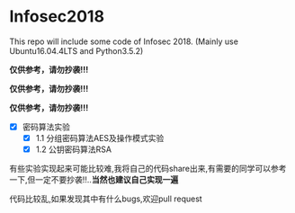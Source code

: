 # Infosec2018

This repo will include some code of Infosec 2018. (Mainly use Ubuntu16.04.4LTS and Python3.5.2)

**仅供参考，请勿抄袭!!!**

**仅供参考，请勿抄袭!!!**

**仅供参考，请勿抄袭!!!**

- [x] 密码算法实验
	- [x] 1.1 分组密码算法AES及操作模式实验
	- [x] 1.2 公钥密码算法RSA

有些实验实现起来可能比较难,我将自己的代码share出来,有需要的同学可以参考一下,但一定不要抄袭!!..**当然也建议自己实现一遍**

代码比较乱,如果发现其中有什么bugs,欢迎pull request
